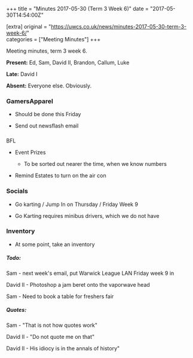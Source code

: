 +++
title = "Minutes 2017-05-30 (Term 3 Week 6)"
date = "2017-05-30T14:54:00Z"

[extra]
original = "https://uwcs.co.uk/news/minutes-2017-05-30-term-3-week-6/"    
categories = ["Meeting Minutes"]
+++

<p>Meeting minutes, term 3 week 6.</p>

<!-- more -->

**Present:** Ed, Sam, David II, Brandon, Callum, Luke

**Late:** David I

**Absent:** Everyone else. Obviously.

  

### GamersApparel

  - Should be done this Friday

  - Send out newsflash email

###   
BFL

  - Event Prizes

    - To be sorted out nearer the time, when we know numbers

  - Remind Estates to turn on the air con

  

### Socials

  - Go karting / Jump In on Thursday / Friday Week 9

  - Go Karting requires minibus drivers, which we do not have

  

### Inventory

  - At some point, take an inventory

  

##### **Todo:**

Sam - next week's email, put Warwick League LAN Friday week 9 in

David II - Photoshop a jam beret onto the vaporwave head

Sam - Need to book a table for freshers fair

  

##### **Quotes:**

Sam - "That is not how quotes work"

David II - "Do not quote me on that"

David II - His idiocy is in the annals of history"


